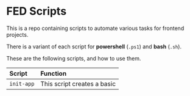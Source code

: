 # FED Scripts

This is a repo containing scripts to automate various tasks for frontend projects.

There is a variant of each script for **powershell** (`.ps1`) and **bash** (`.sh`).

These are the following scripts, and how to use them.

|Script|Function|
|:-----|:-------|
|`init-app`|This script creates a basic |